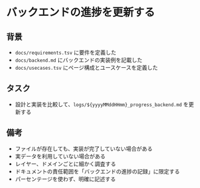 # バックエンドの進捗を更新する

## 背景

- `docs/requirements.tsv` に要件を定義した
- `docs/backend.md` にバックエンドの実装例を記載した
- `docs/usecases.tsv` にページ構成とユースケースを定義した

## タスク

- 設計と実装を比較して、`logs/${yyyyMMddHHmm}_progress_backend.md` を更新する

## 備考

- ファイルが存在しても、実装が完了していない場合がある
- 実データを利用していない場合がある
- レイヤー、ドメインごとに細かく調査する
- ドキュメントの責任範囲を「バックエンドの進捗の記録」に限定する
- パーセンテージを使わず、明確に記述する
